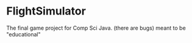 # FlightSimulator

The final game project for Comp Sci Java. (there are bugs)
meant to be "educational" 
